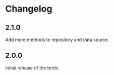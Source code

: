 # Changelog

## 2.1.0

Add more methods to repository and data source.

## 2.0.0

Initial release of the brick.
